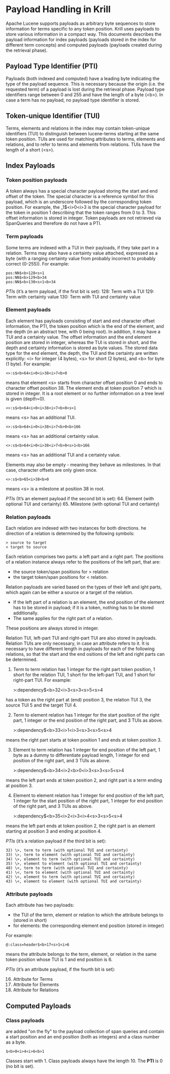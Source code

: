 # Payload Handling in Krill
Apache Lucene supports payloads as arbitrary byte sequences to store information for terms specific to any token position. Krill uses payloads to store various information in a compact way. This documents describes the payload information for index payloads (payloads stored in the index for different term concepts) and computed payloads (payloads created during the retrieval phase).

## Payload Type Identifier (PTI)
Payloads (both indexed and computed) have a leading byte indicating the type of the payload sequence. This is necessary because the origin (i.e. the requested term) of a payload is lost during the retrieval phase. Payload type identifiers range between 0 and 255 and have the length of a byte (\<b\>). In case a term has no payload, no payload type identifier is stored.

## Token-unique Identifier (TUI)
Terms, elements and relations in the index may contain token-unique identifiers (TUI) to distinguish between lucene-terms starting at the same token position. TUIs are used for matching attributes to terms, elements and relations, and to refer to terms and elements from relations. TUIs have the length of a short (\<s\>).

## Index Payloads

### Token position payloads
A token always has a special character payload storing the start and end offset of the token. The special character is a reference symbol for this payload, which is an underscore followed by the corresponding token position. For example, the _1$\<i\>0\<i\>3 is the special character payload for the token in position 1 describing that the token ranges from 0 to 3. This offset information is stored in integer.
Token payloads are not retrieved via SpanQueries and therefore do not have a PTI.

### Term payloads
Some terms are indexed with a TUI in their payloads, if they take part in a relation.
Terms may also have a certainty value attached, expressed as a byte (with a ranging certainty value from probably incorrect to probably correct (0-255)). For example:

    pos:NN$<b>128<s>1
    pos:NN$<b>129<b>34
    pos:NN$<b>130<s>1<b>34

*PTIs* (it’s a term payload, if the first bit is set):
128: Term with a TUI
129: Term with certainty value
130: Term with TUI and certainty value

### Element payloads
Each element has payloads consisting of start and end character
offset information, the PTI, the token position which is the end of
the element, and the depth (in an abstract tree, with 0 being root).
In addition, it may have a TUI and a certainty value.
The offset information and the end element position are stored in
integer, whereas the TUI is stored in short, and the depth and certainty
information is stored as byte values. The stored data type for the end
element, the depth, the TUI and the certainty are written explicitly:
\<i\> for integer (4 bytes), \<s\> for short (2 bytes), and \<b\> for
byte (1 byte). For example:

    <>:s$<b>64<i>0<i>38<i>7<b>0

means that element \<s\> starts from character offset position 0 and
ends to character offset position 38. The element ends at token
position 7 which is stored in integer. It is a root element or no
further information on a tree level is given (depth=0).

    <>:s$<b>64<i>0<i>38<i>7<b>0<s>1

means \<s\> has an additional TUI.

    <>:s$<b>64<i>0<i>38<i>7<b>0<b>166

means \<s\> has an additional certainty value.

    <>:s$<b>64<i>0<i>38<i>7<b>0<s>1<b>166

means \<s\> has an additional TUI and a certainty value.

Elements may also be empty - meaning they behave as milestones.
In that case, character offsets are only given once.

    <>:s$<b>65<i>38<b>0

means \<s\> is a milestone at position 38 in root.

*PTIs* (It’s an element payload if the second bit is set):
64. Element (with optional TUI and certainty)
65. Milestone (with optional TUI and certainty)

### Relation payloads
Each relation are indexed with two instances for both directions.
he direction of a relation is determined by the following symbols: 

    > source to target
	< target to source

Each relation comprises two parts: a left part and a right part.
The positions of a relation instance always refer to the positions
of the left part, that are:
* the source token/span positions for \> relation 
* the target token/span positions for \< relation.

Relation payloads are varied based on the types of their left and
ight parts, which again can be either a source or a target of the
relation. 

* If the left part of a relation is an element, the end position
  of the element has to be stored in payload; if it is a token,
  nothing has to be stored additionally.
* The same applies for the right part of a relation. 

These positions are always stored in integer. 

Relation TUI, left-part TUI and right-part TUI are also stored in
payloads. Relation TUIs are only necessary, in case an attribute
refers to it. It is necessary to have different length in payloads
for each of the following relations, so that the start and the end
ositions of the left and right parts can be determined. 

1) Term to term relation
has 1 integer for the right part token position, 1 short for the
relation TUI, 1 short for the left-part TUI, and 1 short for
right-part TUI. For example:

    \>:dependency$\<b\>32\<i\>3\<s\>3\<s\>5\<s\>4

has a token as the right part at (end) position 3, the relation
TUI 3, the source TUI 5 and the target TUI 4.

2) Term to element relation
has 1 integer for the start position of the right part, 1 integer
or the end position of the right part, and 3 TUIs as above.

    \>:dependency$\<b\>33\<i\>1\<i\>3\<s\>3\<s\>5\<s\>4

means the right part starts at token position 1 and ends at token
position 3.

3) Element to term relation
has 1 integer for end position of the left part, 1 byte as a dummy
to differentiate payload length, 1 integer for end position of the
right part, and 3 TUIs as above.

    \>:dependency$\<b\>34\<i\>2\<b\>0\<i\>3\<s\>3\<s\>5\<s\>4

means the left part ends at token position 2, and right part is a
term ending at position 3.

4) Element to element relation
has 1 integer for end position of the left part, 1 integer for the
start position of the right part, 1 integer for end position of the
right part, and 3 TUIs as above.

    \>:dependency$\<b\>35\<i\>2\<i\>3\<i\>4\<s\>3\<s\>5\<s\>4

means the left part ends at token position 2, the right part is an
element starting at position 3 and ending at position 4.

*PTIs* (it’s a relation payload if the third bit is set):

    32) \>, term to term (with optional TUI and certainty)
    33) \>, term to element (with optional TUI and certainty)
    34) \>, element to term (with optional TUI and certainty)
    35) \>, element to element (with optional TUI and certainty)
    40) \<, term to term (with optional TUI and certainty)
    41) \<, term to element (with optional TUI and certainty)
    42) \<, element to term (with optional TUI and certainty)
    43) \<, element to element (with optional TUI and certainty)

### Attribute payloads
Each attribute has two payloads: 

* the TUI of the term, element or relation to which the attribute
  belongs to (stored in short)
* for elements: the corresponding element end position (stored in integer)

For example:

    @:class=header$<b>17<s>1<i>6

means the attribute belongs to the term, element, or relation in the
same token position whose TUI is 1 and end position is 6.

*PTIs* (it’s an attribute payload, if the fourth bit is set):

16. Attribute for Terms
17. Attribute for Elements
18. Attribute for Relations

## Computed Payloads
### Class payloads
are added "on the fly" to the payload collection of span queries and
contain a start position and an end position (both as integers) and
a class number as a byte.

    $<b>0<i>4<i>6<b>1

Classes start with 1.
Class payloads always have the length 10.
The **PTI** is 0 (no bit is set).
